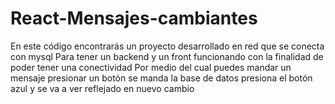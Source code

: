 # React-Mensajes-cambiantes
En este código encontrarás un proyecto desarrollado en red que se conecta con mysql Para tener un backend y un front funcionando con la finalidad de poder tener una conectividad Por medio del cual puedes mandar un mensaje presionar un botón se manda la base de datos presiona el botón azul y se va a ver reflejado en nuevo cambio
